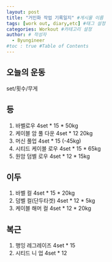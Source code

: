```yaml
---
layout: post
title: "거인화 작업 기록일지" #게시물 이름
tags: [work out, diary,etc] #태그 설정
categories: Workout #카테고리 설정
author: # 작성자
  - Byungineer
#toc : true #Table of Contents
---
```


## 오늘의 운동
set/횟수/무게

등
---
1. 바벨로우 4set * 15 * 50kg
2. 케이블 암 풀 다운 4set * 12 20kg
3. 머신 풀업 4set * 15 (-45kg)
4. 시티드 케이블 로우 4set * 15 * 65kg
5. 원암 덤벨 로우 4set * 12 * 15kg

이두
---
1. 바벨 컬 4set * 15 * 20kg
2. 덤벨 컬(단두타겟) 4set * 12 * 5kg
3. 케이블 해머 컬 4set * 12 * 20kg

복근
---
1. 행잉 레그레이즈 4set * 15
2. 시티드 니 업 4set * 12